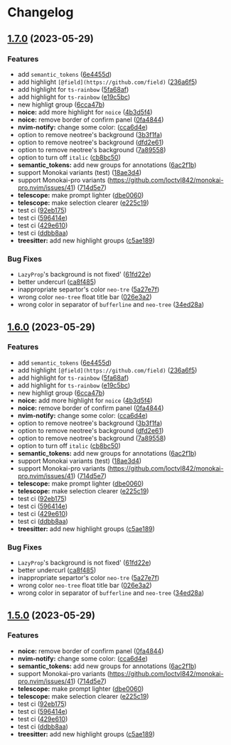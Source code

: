 # Changelog

## [1.7.0](https://github.com/loctvl842/monokai-pro.nvim/compare/v1.6.0...v1.7.0) (2023-05-29)


### Features

* add `semantic_tokens` ([6e4455d](https://github.com/loctvl842/monokai-pro.nvim/commit/6e4455db8098e16f1df45b3e96e290e2345ed7c7))
* add highlight `[@field](https://github.com/field)` ([236a6f5](https://github.com/loctvl842/monokai-pro.nvim/commit/236a6f567dda739b59c8cfbb0ad82e4740e7077c))
* add highlight for `ts-rainbow` ([5fa68af](https://github.com/loctvl842/monokai-pro.nvim/commit/5fa68afaab0f89cfbd2b690c1a7c8d55e81c8193))
* add highlight for `ts-rainbow` ([e19c5bc](https://github.com/loctvl842/monokai-pro.nvim/commit/e19c5bc3a742fd6c5c66d8efed6a3b363af7dc62))
* new highligt group ([6cca47b](https://github.com/loctvl842/monokai-pro.nvim/commit/6cca47b5ce1196a015eb5fd8b65c53bd8fa36386))
* **noice:** add more highlight for `noice` ([4b3d5f4](https://github.com/loctvl842/monokai-pro.nvim/commit/4b3d5f4c22185f635810d1707113b716b08ac0f1))
* **noice:** remove border of confirm panel ([0fa4844](https://github.com/loctvl842/monokai-pro.nvim/commit/0fa4844cdabf92ff5719994e0410178ffc0be077))
* **nvim-notify:** change some color: ([cca6d4e](https://github.com/loctvl842/monokai-pro.nvim/commit/cca6d4e478c6fbc86e24221d03e0c5528664851b))
* option to remove neotree's background ([3b3f1fa](https://github.com/loctvl842/monokai-pro.nvim/commit/3b3f1fa4439937fdc510ff7ca95cf28b35965ff4))
* option to remove neotree's background ([dfd2e61](https://github.com/loctvl842/monokai-pro.nvim/commit/dfd2e61db71fbf02fcd5f6b95a043f5b24e54783))
* option to remove neotree's background ([7a89558](https://github.com/loctvl842/monokai-pro.nvim/commit/7a895587b530fbf8794103ec2fa613a3d4a382c7))
* option to turn off `italic` ([cb8bc50](https://github.com/loctvl842/monokai-pro.nvim/commit/cb8bc504f2dd059de45779b90388abf2f9757d69))
* **semantic_tokens:** add new groups for annotations ([6ac2f1b](https://github.com/loctvl842/monokai-pro.nvim/commit/6ac2f1b6821dfbe5fd953e38526ac6402ebb67c6))
* support Monokai variants (test) ([18ae3d4](https://github.com/loctvl842/monokai-pro.nvim/commit/18ae3d4b117aaf3331e395c361efec007b9749ed))
* support Monokai-pro variants (https://github.com/loctvl842/monokai-pro.nvim/issues/41) ([714d5e7](https://github.com/loctvl842/monokai-pro.nvim/commit/714d5e7a9c068bbbcff38a53250b9856f4e9f2bb))
* **telescope:** make prompt lighter ([dbe0060](https://github.com/loctvl842/monokai-pro.nvim/commit/dbe00603c4194d98a579d1f66bd27b2a178df3e3))
* **telescope:** make selection clearer ([e225c19](https://github.com/loctvl842/monokai-pro.nvim/commit/e225c198635640143d9e9d3f27e02514ed7a00f3))
* test ci ([92eb175](https://github.com/loctvl842/monokai-pro.nvim/commit/92eb175d7adbab0d97ff68556dd17f5b2cd118a8))
* test ci ([596414e](https://github.com/loctvl842/monokai-pro.nvim/commit/596414e53eedb5d1b912c72081c5cddaa8de8895))
* test ci ([429e610](https://github.com/loctvl842/monokai-pro.nvim/commit/429e6103ca1874fa7f97286894d42f1e4d9ce277))
* test ci ([ddbb8aa](https://github.com/loctvl842/monokai-pro.nvim/commit/ddbb8aaea4a15bd21710e8e9cec671fd522ab743))
* **treesitter:** add new highlight groups ([c5ae189](https://github.com/loctvl842/monokai-pro.nvim/commit/c5ae189864f955d8f696865800374072e1ab8a6a))


### Bug Fixes

* `LazyProp`'s background is not fixed' ([61fd22e](https://github.com/loctvl842/monokai-pro.nvim/commit/61fd22e30a4ef9438e521c30b1787183b2d794a1))
* better undercurl ([ca8f485](https://github.com/loctvl842/monokai-pro.nvim/commit/ca8f4851564f8bf5d90a69f6837eda50c2291046))
* inappropriate separtor's color `neo-tre` ([5a27e7f](https://github.com/loctvl842/monokai-pro.nvim/commit/5a27e7f035fd3cd88bf831660a10b4aa6fdf86f7))
* wrong color `neo-tree` float title bar ([026e3a2](https://github.com/loctvl842/monokai-pro.nvim/commit/026e3a2534cf7e97f24f8639806251e165f15eec))
* wrong color in separator of `bufferline` and `neo-tree` ([34ed28a](https://github.com/loctvl842/monokai-pro.nvim/commit/34ed28ac6b8f51c21a603d013ca44969b2d187e3))

## [1.6.0](https://github.com/loctvl842/monokai-pro.nvim/compare/v1.5.0...v1.6.0) (2023-05-29)


### Features

* add `semantic_tokens` ([6e4455d](https://github.com/loctvl842/monokai-pro.nvim/commit/6e4455db8098e16f1df45b3e96e290e2345ed7c7))
* add highlight `[@field](https://github.com/field)` ([236a6f5](https://github.com/loctvl842/monokai-pro.nvim/commit/236a6f567dda739b59c8cfbb0ad82e4740e7077c))
* add highlight for `ts-rainbow` ([5fa68af](https://github.com/loctvl842/monokai-pro.nvim/commit/5fa68afaab0f89cfbd2b690c1a7c8d55e81c8193))
* add highlight for `ts-rainbow` ([e19c5bc](https://github.com/loctvl842/monokai-pro.nvim/commit/e19c5bc3a742fd6c5c66d8efed6a3b363af7dc62))
* new highligt group ([6cca47b](https://github.com/loctvl842/monokai-pro.nvim/commit/6cca47b5ce1196a015eb5fd8b65c53bd8fa36386))
* **noice:** add more highlight for `noice` ([4b3d5f4](https://github.com/loctvl842/monokai-pro.nvim/commit/4b3d5f4c22185f635810d1707113b716b08ac0f1))
* **noice:** remove border of confirm panel ([0fa4844](https://github.com/loctvl842/monokai-pro.nvim/commit/0fa4844cdabf92ff5719994e0410178ffc0be077))
* **nvim-notify:** change some color: ([cca6d4e](https://github.com/loctvl842/monokai-pro.nvim/commit/cca6d4e478c6fbc86e24221d03e0c5528664851b))
* option to remove neotree's background ([3b3f1fa](https://github.com/loctvl842/monokai-pro.nvim/commit/3b3f1fa4439937fdc510ff7ca95cf28b35965ff4))
* option to remove neotree's background ([dfd2e61](https://github.com/loctvl842/monokai-pro.nvim/commit/dfd2e61db71fbf02fcd5f6b95a043f5b24e54783))
* option to remove neotree's background ([7a89558](https://github.com/loctvl842/monokai-pro.nvim/commit/7a895587b530fbf8794103ec2fa613a3d4a382c7))
* option to turn off `italic` ([cb8bc50](https://github.com/loctvl842/monokai-pro.nvim/commit/cb8bc504f2dd059de45779b90388abf2f9757d69))
* **semantic_tokens:** add new groups for annotations ([6ac2f1b](https://github.com/loctvl842/monokai-pro.nvim/commit/6ac2f1b6821dfbe5fd953e38526ac6402ebb67c6))
* support Monokai variants (test) ([18ae3d4](https://github.com/loctvl842/monokai-pro.nvim/commit/18ae3d4b117aaf3331e395c361efec007b9749ed))
* support Monokai-pro variants (https://github.com/loctvl842/monokai-pro.nvim/issues/41) ([714d5e7](https://github.com/loctvl842/monokai-pro.nvim/commit/714d5e7a9c068bbbcff38a53250b9856f4e9f2bb))
* **telescope:** make prompt lighter ([dbe0060](https://github.com/loctvl842/monokai-pro.nvim/commit/dbe00603c4194d98a579d1f66bd27b2a178df3e3))
* **telescope:** make selection clearer ([e225c19](https://github.com/loctvl842/monokai-pro.nvim/commit/e225c198635640143d9e9d3f27e02514ed7a00f3))
* test ci ([92eb175](https://github.com/loctvl842/monokai-pro.nvim/commit/92eb175d7adbab0d97ff68556dd17f5b2cd118a8))
* test ci ([596414e](https://github.com/loctvl842/monokai-pro.nvim/commit/596414e53eedb5d1b912c72081c5cddaa8de8895))
* test ci ([429e610](https://github.com/loctvl842/monokai-pro.nvim/commit/429e6103ca1874fa7f97286894d42f1e4d9ce277))
* test ci ([ddbb8aa](https://github.com/loctvl842/monokai-pro.nvim/commit/ddbb8aaea4a15bd21710e8e9cec671fd522ab743))
* **treesitter:** add new highlight groups ([c5ae189](https://github.com/loctvl842/monokai-pro.nvim/commit/c5ae189864f955d8f696865800374072e1ab8a6a))


### Bug Fixes

* `LazyProp`'s background is not fixed' ([61fd22e](https://github.com/loctvl842/monokai-pro.nvim/commit/61fd22e30a4ef9438e521c30b1787183b2d794a1))
* better undercurl ([ca8f485](https://github.com/loctvl842/monokai-pro.nvim/commit/ca8f4851564f8bf5d90a69f6837eda50c2291046))
* inappropriate separtor's color `neo-tre` ([5a27e7f](https://github.com/loctvl842/monokai-pro.nvim/commit/5a27e7f035fd3cd88bf831660a10b4aa6fdf86f7))
* wrong color `neo-tree` float title bar ([026e3a2](https://github.com/loctvl842/monokai-pro.nvim/commit/026e3a2534cf7e97f24f8639806251e165f15eec))
* wrong color in separator of `bufferline` and `neo-tree` ([34ed28a](https://github.com/loctvl842/monokai-pro.nvim/commit/34ed28ac6b8f51c21a603d013ca44969b2d187e3))

## [1.5.0](https://github.com/loctvl842/monokai-pro.nvim/compare/v1.4.0...v1.5.0) (2023-05-29)


### Features

* **noice:** remove border of confirm panel ([0fa4844](https://github.com/loctvl842/monokai-pro.nvim/commit/0fa4844cdabf92ff5719994e0410178ffc0be077))
* **nvim-notify:** change some color: ([cca6d4e](https://github.com/loctvl842/monokai-pro.nvim/commit/cca6d4e478c6fbc86e24221d03e0c5528664851b))
* **semantic_tokens:** add new groups for annotations ([6ac2f1b](https://github.com/loctvl842/monokai-pro.nvim/commit/6ac2f1b6821dfbe5fd953e38526ac6402ebb67c6))
* support Monokai-pro variants (https://github.com/loctvl842/monokai-pro.nvim/issues/41) ([714d5e7](https://github.com/loctvl842/monokai-pro.nvim/commit/714d5e7a9c068bbbcff38a53250b9856f4e9f2bb))
* **telescope:** make prompt lighter ([dbe0060](https://github.com/loctvl842/monokai-pro.nvim/commit/dbe00603c4194d98a579d1f66bd27b2a178df3e3))
* **telescope:** make selection clearer ([e225c19](https://github.com/loctvl842/monokai-pro.nvim/commit/e225c198635640143d9e9d3f27e02514ed7a00f3))
* test ci ([92eb175](https://github.com/loctvl842/monokai-pro.nvim/commit/92eb175d7adbab0d97ff68556dd17f5b2cd118a8))
* test ci ([596414e](https://github.com/loctvl842/monokai-pro.nvim/commit/596414e53eedb5d1b912c72081c5cddaa8de8895))
* test ci ([429e610](https://github.com/loctvl842/monokai-pro.nvim/commit/429e6103ca1874fa7f97286894d42f1e4d9ce277))
* test ci ([ddbb8aa](https://github.com/loctvl842/monokai-pro.nvim/commit/ddbb8aaea4a15bd21710e8e9cec671fd522ab743))
* **treesitter:** add new highlight groups ([c5ae189](https://github.com/loctvl842/monokai-pro.nvim/commit/c5ae189864f955d8f696865800374072e1ab8a6a))
